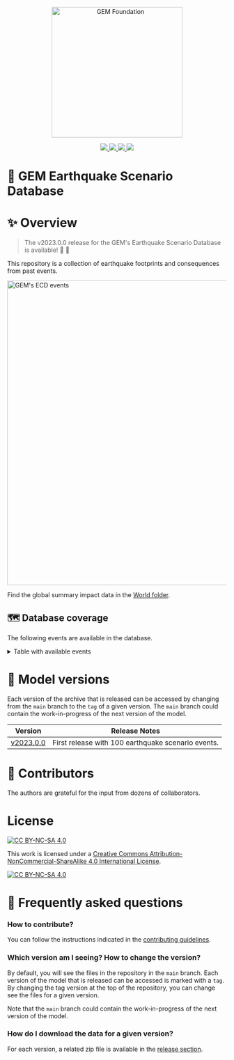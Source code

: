 
<div align='center'>
<p align="center">
    <img src="https://upload.wikimedia.org/wikipedia/commons/thumb/5/5b/Global_Earthquake_Model_Logo.png/440px-Global_Earthquake_Model_Logo.png" alt="GEM Foundation" width="300"/>
</p>
<a href='.'>
    <img src='https://img.shields.io/badge/Earthquake_Scenarios-green?style=for-the-badge'>
</a>
<a href='./World/'>
    <img src='https://img.shields.io/badge/Global_coverage-gray?style=for-the-badge'>
</a>
<a href='./contribute_guidelines.md'>
    <img src='https://img.shields.io/badge/Contribute-orange?style=for-the-badge'>
</a>
<a href='LICENSE.txt'>
    <img src='https://img.shields.io/badge/LICENSE-blue?style=for-the-badge'>
</a>
</div>

# 🔎 GEM Earthquake Scenario Database

# ✨ Overview

> The v2023.0.0 release for the GEM's Earthquake Scenario Database is available! 🥳 🚀

This repository is a collection of earthquake footprints and consequences from past events.

<div align='left'>
    <img src="./World/eq_events.png" alt="GEM's ECD events" width="700"/>
</div>

Find the global summary impact data in the [World folder](./World).

## 🗺️ Database coverage

The following events are available in the database.

<details>
<summary> Table with available events
</summary>

| Country          |   Year | Event_Name                                                              |   Mw |   Depth_(km) | Max_Intensity_(MMI) |
|:-----------------|-------:|:------------------------------------------------------------------------|-----:|-------------:|:--------------------|
| Albania          |   2019 | [Durres](./Albania/20191126_M6.4_Albania)                               | 6.4  |       22     | VIII                |
| Algeria          |   2003 | [Boumerdes_2003](./Algeria/20030521_M6.8_Boumerdes)                     | 6.8  |       12     | IX-X                |
| Australia        |   1989 | [Newcastle](./Australia/19891227_M5.4_Newcastle)                        | 5.4  |       10     | VIII                |
| Botswana         |   2017 | [Moijabana_2017](./Botswana/20170403_M6.5_Moijabana)                    | 6.46 |       23.5   | VIII                |
| Chile            |   1960 | [Valdivia_1960](./Chile/19600522_M9.5_Valdivia)                         | 9.5  |       25     | IX                  |
| Chile            |   2010 | [Maule_2010](./Chile/20100227_M8.8_Maule)                               | 8.8  |       30     | VIII                |
| Chile            |   2014 | [Iquique_2014](./Chile/20140401_M8.2_Iquique)                           | 8.2  |       38.9   | VIII                |
| Chile            |   2015 | [Illapel_2015](./Chile/20150916_M8.3_Illapel)                           | 8.3  |       22.44  | VIII                |
| Colombia         |   1983 | [Popayán_1983 ](./Colombia/19830331_M5.6_Popayan)                       | 5.6  |       15     | VIII                |
| Colombia         |   1994 | [Cacua_1994](./Colombia/19940606_M6.8_Cauca)                            | 6.8  |       10     | IX                  |
| Colombia         |   1999 | [Armenia_1999](./Colombia/19990125_M6.1_Armenia)                        | 6.1  |       15     | IX                  |
| Colombia         |   2004 | [Pizarro_2004](./Colombia/20041115_M7.2_Pizarro)                        | 7.2  |       15     | VIII                |
| Colombia         |   2008 | [Quetame_2008](./Colombia/20080524_M5.9_Quetame)                        | 5.9  |       10     | VII                 |
| Costa Rica       |   1991 | [Limon](./Costa_Rica/19910422_M7.6_Limon)                               | 7.6  |       10     | VIII                |
| Costa Rica       |   2009 | [Cinchona](./Costa_Rica/20090108_M6.1_Cinchona)                         | 6.2  |        4.6   | IX                  |
| Costa Rica       |   2012 | [Nicoya](./Costa_Rica/20120905_M7.6_Nicoya)                             | 7.6  |       15.4   | VII                 |
| Costa Rica       |   2017 | [Puntarenas_2017](./Costa_Rica/20171113_M6.5_Puntarenas)                | 6.5  |       22     | VIII                |
| Croatia          |   2020 | [Zagreb_2020](./Croatia/20200322_M5.1_Zagreb)                           | 5.3  |       10     | VIII                |
| Croatia          |   2020 | [Petrijna_2020](./Croatia/20201229_M6.3_Petrijna)                       | 6.4  |       10     | IX                  |
| Cyprus           |   1996 | [Cyprus](./Cyprus/19961009_M6.8_Cyprus)                                 | 6.8  |       33     | VI                  |
| Ecuador          |   2016 | [Pedernales_2016](./Ecuador/20160416_M7.8_Pedernales)                   | 7.8  |       17     | IX                  |
| Egypt            |   1992 | [Cairo_1992](./Egypt/19921012_M5.9_Cairo)                               | 5.8  |       21.5   | VIII                |
| El Salvador      |   2001 | [San Miguel_2001](./El_Salvador/20010113_M7.6_SanMiguel)                | 7.6  |       39     | VIII                |
| El Salvador      |   2001 | [San Salvador_2001](./El_Salvador/20010213_M6.6_SanSalvador)            | 6.6  |       13     | VIII                |
| Greece           |   1981 | [GulfofCorinth_1981](./Greece/19810224_M6.7_GulfofCorinth)              | 6.7  |       33     | IX                  |
| Greece           |   1981 | [GulfofCorinth_1981](./Greece/19810225_M6.4_GulfofCorinth)              | 6.4  |       33     | IX                  |
| Greece           |   1981 | [GulfofCorinth_1981](./Greece/19810000_Sequence_GulfOfCorinth)          | 6.7  |       33     | IX                  |
| Greece           |   1986 | [Kalamata_1986](./Greece/19860913_M6.0_Kalamata)                        | 6    |       11.2   | X                   |
| Greece           |   1988 | [Elia_1988](./Greece/19881016_M5.88_Elia)                               | 5.9  |       25.2   | VII                 |
| Greece           |   1995 | [Aigio_1995](./Greece/19950615_M6.4_Aigio)                              | 6.5  |       14.2   | VIII                |
| Greece           |   1995 | [KozaniGrevena_1995](./Greece/19950513_M6.5_KozaniGrevena)              | 6.6  |       14     | VIII                |
| Greece           |   1999 | [Athens_1999](./Greece/19990907_M5.9_Athens)                            | 6    |       10     | IX                  |
| Greece           |   2014 | [Kefalonia_2014](./Greece/20140126_M6.1_Kefalonia)                      | 6.1  |        8     | VIII                |
| Greece           |   2014 | [Kefalonia_2014](./Greece/20140203_M6.0_Kefalonia)                      | 6    |        5     | VII                 |
| Greece           |   2014 | [Kefalonia_2014](./Greece/20140000_Sequence_Kefalonia)                  | 6.1  |        8     | VII                 |
| Greece           |   2015 | [Lefkada_2015](./Greece/20151117_M6.5_Lefkada)                          | 6.5  |       11     | VIII                |
| Greece           |   2017 | [AegeanSea_2017](./Greece/20170612_M6.3_AegeanSea)                      | 6.3  |       12     | VII                 |
| Greece           |   2020 | [AegeanSea_2020](./Greece/20201030_M7_AegeanSea)                        | 7    |       21     | VIII                |
| Haiti            |   2010 | [Haiti](./Haiti/20100112_M7.0_Haiti)                                    | 7    |       13     | IX                  |
| Haiti            |   2021 | [Haiti](./Haiti/20210814_M7.2_Haiti)                                    | 7.2  |       10     | VIII                |
| Iceland          |   2000 | [Iceland](./Iceland/20000617_M5.87_Iceland)                             | 6.5  |       10     | VIII                |
| Iceland          |   2000 | [Iceland_2000](./Iceland/20000620_M6.46_Iceland)                        | 6.5  |       10     | IX                  |
| Iceland          |   2008 | [Iceland_2008](./Iceland/20080529_M6.32_Iceland)                        | 6.3  |        9     | VIII                |
| India            |   2011 | [Sikkim_2011](./India/20110918_M6.9_Sikkim)                             | 6.9  |       50     | VIII                |
| Indonesia        |   2006 | [Yogyakarta](./Indonesia/20060527_M6.4_Yogyakarta)                      | 6.4  |       12.5   | VIII                |
| Indonesia        |   2009 | [Padang ](./Indonesia/20090930_M7.6_Padang)                             | 7.6  |       81     | VIII                |
| Iran             |   1978 | [Tabas](./Iran/19780916_M7.3_Tabas)                                     | 7.3  |       33     | IX                  |
| Iran             |   1990 | [Manjil-Rudbar](./Iran/19900620_M7.4_Manjil-Rudbar)                     | 7.4  |       18.5   | IX                  |
| Iran             |   1997 | [Qayen](./Iran/19970510_M7.2_Qayen)                                     | 7.2  |       10     | IX                  |
| Iran             |   1997 | [Golestan](./Iran/19970228_M6.1_Golestan)                               | 6.1  |       10     | VIII                |
| Iran             |   2003 | [Bam](./Iran/20031226_M6.6_Bam)                                         | 6.6  |       10     | IX                  |
| Iran             |   2005 | [Zarand](./Iran/20050222_M6.5_Zarand)                                   | 6.5  |       14     | VIII                |
| Iran             |   2012 | [Ahar-Varzaghan](./Iran/20120811_M6.4_Ahar-Varzaghan)                   | 6.4  |       11     | VII                 |
| Iran             |   2012 | [Ahar-Varzaghan](./Iran/20120811_M6.2_Ahar-Varzaghan)                   | 6.2  |       12     | VIII                |
| Iran             |   2012 | [Ahar-Varzaghan](./Iran/20120000_Sequence_Ahar-Varzaghan)               | 6.4  |       11     | VII                 |
| Iran             |   2017 | [Sarpole-Zahab](./Iran/20171112_M7.3_SarpoleZahab)                      | 7.3  |       18.1   | IX                  |
| Italy            |   1980 | [Irpinia_1980](./Italy/19801123_M6.9_Irpinia)                           | 6.9  |       10     | X                   |
| Italy            |   1990 | [Augusta_1990](./Italy/19901213_M5.61_Augusta)                          | 5.6  |       11.1   | VIII                |
| Italy            |   1997 | [UmbriaMarche_1997](./Italy/19970000_Sequence_UmbriaMarche)             | 5.7  |       10     | X                   |
| Italy            |   1997 | [UmbriaMarche_1997](./Italy/19971014_M5.86_UmbriaMarche)                | 5.5  |       10     | VII                 |
| Italy            |   1997 | [UmbriaMarche_1997](./Italy/19970926_M5.97_UmbriaMarche)                | 6    |       10     | VIII                |
| Italy            |   1997 | [UmbriaMarche_1997](./Italy/19970926_M5.72_UmbriaMarche)                | 5.7  |       10     | VIII                |
| Italy            |   2002 | [Molise_2002](./Italy/20021031_M5.74_Molise)                            | 5.9  |       10     | VII                 |
| Italy            |   2002 | [Molise_2002](./Italy/20021101_M5.72_Molise)                            | 5.8  |       10     | VII                 |
| Italy            |   2002 | [Molise_2002](./Italy/20020000_Sequence_Molise)                         | 5.9  |       10     | VIII                |
| Italy            |   2004 | [Gardone_2004](./Italy/20041124_M4.99_Gardone)                          | 5.1  |       17.2   | VIII                |
| Italy            |   2009 | [Laquila_2009](./Italy/20090406_M6.18_Laquila)                          | 6.3  |        8.8   | VIII                |
| Italy            |   2009 | [Laquila_2009](./Italy/20090407_M5.4_Laquila)                           | 5.5  |       15.1   | VI                  |
| Italy            |   2009 | [Laquila_2009](./Italy/20090000_Sequence_Laquila)                       | 6.3  |        8.8   | X                   |
| Italy            |   2012 | [EmiliaRomagna_2012](./Italy/20120520_M5.8_EmiliaRomagna)               | 6    |        6.3   | VIII                |
| Italy            |   2012 | [EmiliaRomagna_2012](./Italy/20120529_M5.6_EmiliaRomagna)               | 5.8  |       10.2   | VIII                |
| Italy            |   2012 | [EmiliaRomagna_2012](./Italy/20120000_Sequence_EmiliaRomagna)           | 6    |        6.3   | VIII                |
| Italy            |   2016 | [CentralItaly_2016](./Italy/20161026_M6.09_CentralItaly)                | 6.1  |       10     | VIII                |
| Italy            |   2016 | [CentralItaly_2016](./Italy/20160824_M6.21_CentralItaly)                | 6.2  |        4.44  | IX                  |
| Italy            |   2016 | [CentralItaly](./Italy/20162017_Sequence_CentralItaly)                  | 6.6  |        4.44  | IX                  |
| Italy            |   2016 | [CentralItaly_2016](./Italy/20161030_M6.5_CentralItaly)                 | 6.6  |        8     | IX                  |
| Italy            |   2017 | [CentralItaly_2017](./Italy/20170118_M5.95_CentralItaly)                | 5.7  |        7     | VII                 |
| Japan            |   1995 | [Kobe_1995](./Japan/19950117_M6.9_Kobe)                                 | 6.9  |       21.9   | IX                  |
| Japan            |   2011 | [Tōhoku_2011](./Japan/20110311_M9.1_Tohoku)                             | 9.1  |       29     | VIII                |
| Japan            |   2016 | [Kumamoto_2016](./Japan/20160416_M7.0_Kumamoto)                         | 7    |       10     | IX                  |
| Japan            |   2018 | [Osaka_2018](./Japan/20180618_M5.5_Osaka)                               | 5.5  |       10.3   | VIII                |
| Japan            |   2018 | [HokkaidoEasternIburi_2018](./Japan/20180906_M6.6_HokkaidoEasternIburi) | 6.6  |       35     | X                   |
| Japan            |   2019 | [Yamagata_2019](./Japan/20190618_M6.4_Yamagata)                         | 6.4  |       12     | VII                 |
| Mexico           |   1985 | [Mexico_Michoacan ](./Mexico/19850919_M8.1_Michoacan)                   | 8.1  |       15     | VII                 |
| Mexico           |   1999 | [Oaxaca_1999](./Mexico/19990930_M7.4_Oaxaca)                            | 7.4  |       39     | VIII                |
| Mexico           |   2017 | [Chiapas_2017](./Mexico/20170908_M8.2_Chiapas)                          | 8.2  |       45.9   | VII                 |
| Mexico           |   2017 | [Puebla_2017](./Mexico/20170919_M7.1_Puebla)                            | 7.1  |       51.2   | VIII                |
| Mexico           |   2021 | [Guerrero_2021](./Mexico/20210907_M7.1_Guerrero)                        | 7.1  |       10     | VIII                |
| Mexico           |   2020 | [Oaxaca_2020](./Mexico/20200623_M7.4_Oaxaca)                            | 7.4  |       22.6   | VIII                |
| Morocco          |   2004 | [AlHoceima_2004](./Morocco/20040224_M6.3_AlHoceima)                     | 6.3  |       12.2   | IX                  |
| Nepal            |   2015 | [Gorkha_2015](./Nepal/20150425_M7.8_Gorkha)                             | 7.8  |        8.22  | IX                  |
| Netherlands      |   1992 | [Roermond_1992](./Netherlands/19920413_M5.3_Roermond)                   | 5.4  |       21.2   | VIII                |
| New_Zealand      |   2010 | [Canterbury_2010](./New_Zealand/20100904_M7.0_Canterbury)               | 7    |       12     | VIII                |
| New_Zealand      |   2011 | [Christchurch_2011](./New_Zealand/20110222_M6.1_Christchurch)           | 6.1  |        5.9   | IX                  |
| Pakistan         |   2005 | [Kashmir](./Pakistan/20051008_M7.6_Kashmir)                             | 7.6  |       26     | IX                  |
| Peru             |   2007 | [Pisco_2007](./Peru/20070815_M7.9_Pisco)                                | 7.9  |       40     | VIII                |
| Romania          |   1990 | [Vrancea_1990](./Romania/19900531_M6.31_Vrancea)                        | 6.3  |       88.2   | V                   |
| Romania          |   1990 | [Vrancea_1990](./Romania/19900530_Sequence_Vrancea)                     | 7    |       89.3   | VIII                |
| Romania          |   1990 | [Vrancea_1990](./Romania/19900530_M6.95_Vrancea)                        | 7    |       89.3   | VIII                |
| Serbia           |   2010 | [Kraljevo](./Serbia/20101103_M5.52_Kraljevo)                            | 5.5  |        0.9   | VI                  |
| Spain            |   2011 | [Lorca_2011](./Spain/20110511_M5.1_Lorca)                               | 5.1  |        1     | VI                  |
| Tanzania         |   2016 | [Bukoba_2016](./Tanzania/20160910_M5.9_Bukoba)                          | 5.9  |       40     | VII                 |
| Turkey           |   1992 | [Erzincan](./Turkey/19920313_M6.68_Erzincan)                            | 6.7  |       27.2   | VIII                |
| Turkey           |   1995 | [Dinar](./Turkey/19951001_M6.42_Dinar)                                  | 6.4  |       33     | VIII                |
| Turkey           |   1998 | [AdanaCeyhan_1998](./Turkey/19980627_M6.28_AdanaCeyhan)                 | 6.3  |       33     | IV                  |
| Turkey           |   1999 | [Duzce_1999](./Turkey/19991112_M6.71_Duzce)                             | 7.2  |       10     | IX                  |
| Turkey           |   1999 | [Izmit](./Turkey/19990817_M7.53_Izmit)                                  | 7.6  |       17     | X                   |
| Turkey           |   2011 | [Van_2011](./Turkey/20111023_M7.1_Van)                                  | 7.1  |       18     | VIII                |
| Turkey           |   2023 | [CentralTurkey_2023](./Turkey/20230206_M7.8_KahramanmarasGaziantep)     | 7.8  |       10     | XII                 |

</details>

# 🚀 Model versions

Each version of the archive that is released can be accessed by changing from the `main` branch to the `tag` of a given version.
The `main` branch could contain the work-in-progress of the next version of the model.

| Version   | Release Notes                                                            |
|-----------|--------------------------------------------------------------------------|
| [v2023.0.0](https://github.com/gem/earthquake-scenarios/tree/v2023.0.0) | First release with 100 earthquake scenario events.|

# 🌟 Contributors

The authors are grateful for the input from dozens of collaborators. 

# License
[![CC BY-NC-SA 4.0][cc-by-nc-sa-shield]][cc-by-nc-sa]

This work is licensed under a
[Creative Commons Attribution-NonCommercial-ShareAlike 4.0 International License][cc-by-nc-sa].

[![CC BY-NC-SA 4.0][cc-by-nc-sa-image]][cc-by-nc-sa]

[cc-by-nc-sa]: http://creativecommons.org/licenses/by-nc-sa/4.0/
[cc-by-nc-sa-image]: https://licensebuttons.net/l/by-nc-sa/4.0/88x31.png
[cc-by-nc-sa-shield]: https://img.shields.io/badge/License-CC%20BY--NC--SA%204.0-lightgrey.svg

# 🤔 Frequently asked questions

### How to contribute?

You can follow the instructions indicated in the [contributing guidelines](./contribute_guidelines.md).

### Which version am I seeing? How to change the version?

By default, you will see the files in the repository in the `main` branch. Each version of the model that is released can be accessed is marked with a `tag`. By changing the tag version at the top of the repository, you can change see the files for a given version.

Note that the `main` branch could contain the work-in-progress of the next version of the model.

### How do I download the data for a given version?

For each version, a related zip file is available in the [release section](https://github.com/gem/global_exposure_model/releases).

